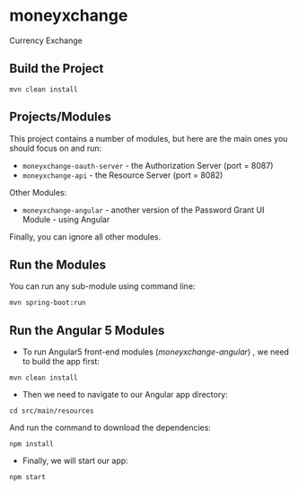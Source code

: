 # moneyxchange
Currency Exchange

## Build the Project
```
mvn clean install
```

## Projects/Modules
This project contains a number of modules, but here are the main ones you should focus on and run: 
- `moneyxchange-oauth-server` - the Authorization Server (port = 8087)
- `moneyxchange-api` - the Resource Server (port = 8082)

Other Modules: 
- `moneyxchange-angular` - another version of the Password Grant UI Module - using Angular

Finally, you can ignore all other modules. 

## Run the Modules
You can run any sub-module using command line: 
```
mvn spring-boot:run
```

## Run the Angular 5 Modules

- To run Angular5 front-end modules (_moneyxchange-angular_) , we need to build the app first:
```
mvn clean install
```

- Then we need to navigate to our Angular app directory:
```
cd src/main/resources
```

And run the command to download the dependencies:
```
npm install
```

- Finally, we will start our app:
```
npm start
```

